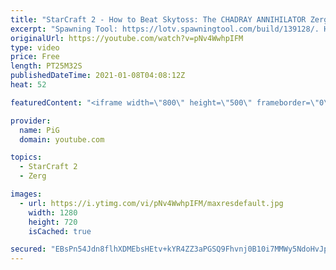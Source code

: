 ```yaml
---
title: "StarCraft 2 - How to Beat Skytoss: The CHADRAY ANNIHILATOR Zerg Build Order Guide"
excerpt: "Spawning Tool: https://lotv.spawningtool.com/build/139128/. Hope this guide helps some Zerg players out there struggling against pesky Chadrays or Skytoss! If you have guide requests, let me know in this form: https://forms.gle/KhxoYzm4V6EE9ZCh7 -- 🐷 Like my videos? Help support me by being a patron:"
originalUrl: https://youtube.com/watch?v=pNv4WwhpIFM
type: video
price: Free
length: PT25M32S
publishedDateTime: 2021-01-08T04:08:12Z
heat: 52

featuredContent: "<iframe width=\"800\" height=\"500\" frameborder=\"0\" src=\"https://www.youtube.com/embed/pNv4WwhpIFM\" allow=\"accelerometer; autoplay; encrypted-media; gyroscope; picture-in-picture\" allowfullscreen></iframe>"

provider:
  name: PiG
  domain: youtube.com

topics:
  - StarCraft 2
  - Zerg

images:
  - url: https://i.ytimg.com/vi/pNv4WwhpIFM/maxresdefault.jpg
    width: 1280
    height: 720
    isCached: true

secured: "EBsPn54Jdn8flhXDMEbsHEtv+kYR4ZZ3aPGSQ9Fhvnj0B10i7MMWy5NdoHvJp+ht9gxZPZGcKwFkj4ZIuLpgk0PfymEx37dnAcRvFLTpUPDIj1q0yjd4YZnhHWwq8WA5m6bzpKKIgFEuKXTjqVg4+5lUT1prb7u7fhqq4j1ncoT64tz2lyEBDB877Xu2dTvKvF0j15UR8L3jYdNk67bp4eBM7sWo2Y5q2Kmp89siyuJZ5Vsumg9RXCy9zqmPJSQLurVLBWHbop64JPk7lR5kkLDZxHSqGiO76YsG/SkeBcFypwb/B9EeavtummMsHFYscmdKuMD/GDQUzEwBmijKMlHaeC4A45mHyebcsazp1iV8HQrFWvQqyoQiB59ZYFMkrxOeFBIoFpGiz/vC+dSJs9hcRy50Inimxk+QlOZqjuw=;AjRiPvSzUOODGuJ0OZP0ig=="
---
```


